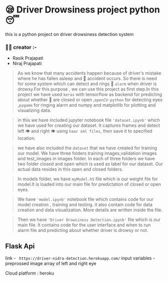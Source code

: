 # :sleepy: Driver Drowsiness project python :sleeping:
this is a python project on driver drowsiness detection system

### :man_student: creator :- 
* Rasik Prajapati 
* Niraj Prajapati

> As we know that many accidents happen because of driver's mistake where he has fallen asleep and :truck: accident occurs. So there is need for some system
which can detect and rings :loudspeaker: `alarm` when driver is drowsy.For this purpose , we can use this project as first step.In this project we have used
`keras` with tensorflow as backend for predicting about whether :eyes: are closed or open ,`openCV-python` for detecting eyes ,`pygame` for ringing alarm
and numpy and matplotlib for plotting and visualizing data.

> in this we have included jupyter notebook file `'dataset.ipynb'` which we have used for creating our dataset. It captures frames and detect left :eye: and right :eye:
using `haar xml files`, then save it to specified location.

> we have also included the `dataset` that we have created for training our model. We have three folders training images,validation images and test_images
in images folder. In each of three folders we have two folder closed and open which is used as label for our dataset. Our actual data resides in this
open and closed folders.

> In models folder, we have `myModel.h5` file which is our weight file for model.It is loaded into our main file for predictation of closed or open eyes.

> We have `'model.ipynb'` notebook file which contains code for our model creation , training and testing. it also contain code for data creation
and data visualization. More details are written inside the file.

> Then we have `'Driver Drowsiness Detection.ipynb'` file which is our main file. It contains code for the user interface and when to run alarm file
and predicting about whether driver is drowsy or not.

## Flask Api

link - ` https://driver-nidra-detection.herokuapp.com/`
input variables - preprossed image array of left and right eye

Cloud platform : heroku
